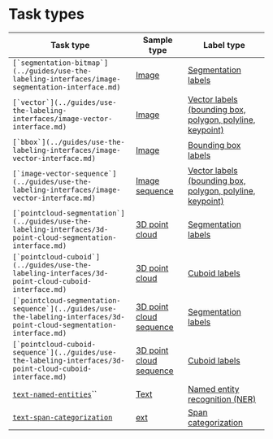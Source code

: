 # Task types

| Task type                                                                                                                | Sample type                                                      | Label type                                                                                                                       |
| ------------------------------------------------------------------------------------------------------------------------ | ---------------------------------------------------------------- | -------------------------------------------------------------------------------------------------------------------------------- |
| ``[`segmentation-bitmap`](../guides/use-the-labeling-interfaces/image-segmentation-interface.md)``                       | [Image](sample-types/#image)                                     | [Segmentation labels](label-types.md#segmentation-labels)                                                                        |
| ``[`vector`](../guides/use-the-labeling-interfaces/image-vector-interface.md)``                                          | [Image](sample-types/#image)                                     | [Vector labels (bounding box, polygon, polyline, keypoint)](label-types.md#vector-labels-bounding-box-polygon-polyline-keypoint) |
| ``[`bbox`](../guides/use-the-labeling-interfaces/image-vector-interface.md)``                                            | [Image](sample-types/#image)                                     | [Bounding box labels](label-types.md#vector-labels-bounding-box-polygon-polyline-keypoint)                                       |
| ``[`image-vector-sequence`](../guides/use-the-labeling-interfaces/image-vector-interface.md)``                           | [Image sequence](sample-types/#image-sequence)                   | [Vector labels (bounding box, polygon, polyline, keypoint)](label-types.md#vector-labels-bounding-box-polygon-polyline-keypoint) |
| ``[`pointcloud-segmentation`](../guides/use-the-labeling-interfaces/3d-point-cloud-segmentation-interface.md)``          | [3D point cloud](sample-types/#3d-point-cloud)                   | [Segmentation labels](label-types.md#segmentation-labels-2)                                                                      |
| ``[`pointcloud-cuboid`](../guides/use-the-labeling-interfaces/3d-point-cloud-cuboid-interface.md)``                      | [3D point cloud](sample-types/#3d-point-cloud)                   | [Cuboid labels](label-types.md#cuboid-labels)                                                                                    |
| ``[`pointcloud-segmentation-sequence`](../guides/use-the-labeling-interfaces/3d-point-cloud-segmentation-interface.md)`` | [3D point cloud sequence](sample-types/#3d-point-cloud-sequence) | [Segmentation labels](label-types.md#segmentation-labels-3)                                                                      |
| ``[`pointcloud-cuboid-sequence`](../guides/use-the-labeling-interfaces/3d-point-cloud-cuboid-interface.md)``             | [3D point cloud sequence](sample-types/#3d-point-cloud-sequence) | [Cuboid labels](label-types.md#cuboid-labels-1)                                                                                  |
| [`text-named-entities`](../guides/use-the-labeling-interfaces/text-named-entities-interface.md)``                        | [Text](sample-types/#text)                                       | [Named entity recognition (NER)](label-types.md#named-entity-recognition-and-span-categorization)                                |
| [`text-span-categorization`](../guides/use-the-labeling-interfaces/text-span-categorization-interface.md)                | [ext](sample-types/#text)                                        | [Span categorization](label-types.md#named-entity-recognition-and-span-categorization)                                           |
